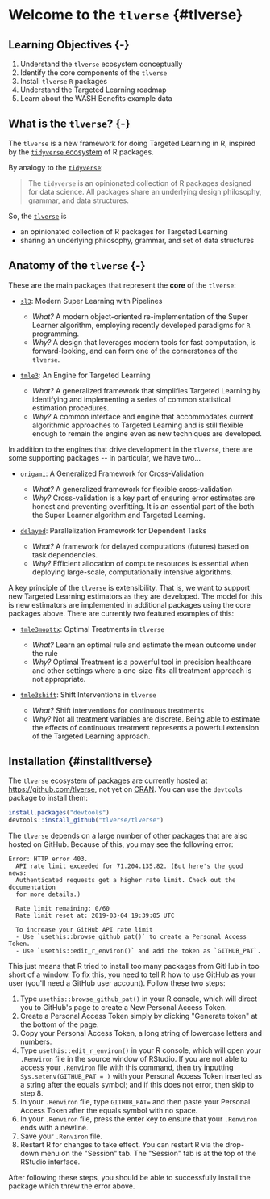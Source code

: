 # Welcome to the `tlverse` {#tlverse}

## Learning Objectives {-}

1. Understand the `tlverse` ecosystem conceptually
2. Identify the core components of the `tlverse`
3. Install `tlverse` `R` packages
4. Understand the Targeted Learning roadmap
5. Learn about the WASH Benefits example data

## What is the `tlverse`? {-}

The `tlverse` is a new framework for doing Targeted Learning in R, inspired by
the [`tidyverse` ecosystem](https://tidyverse.org) of R packages.

By analogy to the [`tidyverse`](https://tidyverse.org/):

> The `tidyverse` is an opinionated collection of R packages designed for data
> science. All packages share an underlying design philosophy, grammar, and data
> structures.

So, the [`tlverse`](https://tlverse.org) is

* an opinionated collection of R packages for Targeted Learning
* sharing an underlying philosophy, grammar, and set of data structures

## Anatomy of the `tlverse` {-}

These are the main packages that represent the **core** of the `tlverse`:

* [`sl3`](https://github.com/tlverse/sl3): Modern Super Learning with Pipelines
  * _What?_ A modern object-oriented re-implementation of the Super Learner
    algorithm, employing recently developed paradigms for `R` programming.
  * _Why?_ A design that leverages modern tools for fast computation, is
    forward-looking, and can form one of the cornerstones of the `tlverse`.

* [`tmle3`](https://github.com/tlverse/tmle3): An Engine for Targeted Learning
  * _What?_ A generalized framework that simplifies Targeted Learning by
    identifying and implementing a series of common statistical estimation
    procedures.
  * _Why?_ A common interface and engine that accommodates current algorithmic
    approaches to Targeted Learning and is still flexible enough to remain the
    engine even as new techniques are developed.

In addition to the engines that drive development in the `tlverse`, there are
some supporting packages -- in particular, we have two...

* [`origami`](https://github.com/tlverse/origami): A Generalized Framework for
   Cross-Validation
  * _What?_ A generalized framework for flexible cross-validation
  * _Why?_ Cross-validation is a key part of ensuring error estimates are honest
    and preventing overfitting. It is an essential part of the both the Super
    Learner algorithm and Targeted Learning.

* [`delayed`](https://github.com/tlverse/delayed): Parallelization Framework for
   Dependent Tasks
  * _What?_ A framework for delayed computations (futures) based on task
    dependencies.
  * _Why?_ Efficient allocation of compute resources is essential when deploying
    large-scale, computationally intensive algorithms.

A key principle of the `tlverse` is extensibility. That is, we want to support
new Targeted Learning estimators as they are developed. The model for this is
new estimators are implemented in additional packages using the core packages
above. There are currently two featured examples of this:

* [`tmle3mopttx`](https://github.com/tlverse/tmle3mopttx): Optimal Treatments
  in `tlverse`
  * _What?_ Learn an optimal rule and estimate the mean outcome under the rule
  * _Why?_ Optimal Treatment is a powerful tool in precision healthcare and
    other settings where a one-size-fits-all treatment approach is not
    appropriate.

* [`tmle3shift`](https://github.com/tlverse/tmle3shift): Shift Interventions in
  `tlverse`
  * _What?_ Shift interventions for continuous treatments
  * _Why?_ Not all treatment variables are discrete. Being able to estimate the
    effects of continuous treatment represents a powerful extension of the
    Targeted Learning approach.

## Installation {#installtlverse}

The `tlverse` ecosystem of packages are currently hosted at
https://github.com/tlverse, not yet on [CRAN](http://cran.r-project.org/). You
can use the `devtools` package to install them:


```r
install.packages("devtools")
devtools::install_github("tlverse/tlverse")
```

The `tlverse` depends on a large number of other packages that are also hosted
on GitHub. Because of this, you may see the following error:

```
Error: HTTP error 403.
  API rate limit exceeded for 71.204.135.82. (But here's the good news:
  Authenticated requests get a higher rate limit. Check out the documentation
  for more details.)

  Rate limit remaining: 0/60
  Rate limit reset at: 2019-03-04 19:39:05 UTC

  To increase your GitHub API rate limit
  - Use `usethis::browse_github_pat()` to create a Personal Access Token.
  - Use `usethis::edit_r_environ()` and add the token as `GITHUB_PAT`.
```

This just means that R tried to install too many packages from GitHub in too
short of a window. To fix this, you need to tell R how to use GitHub as your
user (you'll need a GitHub user account). Follow these two steps:

1. Type `usethis::browse_github_pat()` in your R console, which will direct
   you to GitHub's page to create a New Personal Access Token.
2. Create a Personal Access Token simply by clicking "Generate token" at the
   bottom of the page.
3. Copy your Personal Access Token, a long string of lowercase letters and
   numbers.
4. Type `usethis::edit_r_environ()` in your R console, which will open your
   `.Renviron` file in the source window of RStudio. If you are not able to 
   access your `.Renviron` file with this command, then try inputting
   `Sys.setenv(GITHUB_PAT = )` with your Personal Access Token inserted as a 
   string after the equals symbol; and if this does not error, then skip to 
   step 8. 
5. In your `.Renviron` file, type `GITHUB_PAT=` and then paste your Personal
   Access Token after the equals symbol with no space.
6. In your `.Renviron` file, press the enter key to ensure that your `.Renviron`
   ends with a newline.
7. Save your `.Renviron` file.
8. Restart R for changes to take effect. You can restart R via the drop-down
   menu on the "Session" tab. The "Session" tab is at the top of the RStudio
   interface.

After following these steps, you should be able to successfully install the
package which threw the error above.
